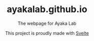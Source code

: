 <h1 align="center">ayakalab.github.io</h1>
<p align="center">The webpage for Ayaka Lab</p>

<p align="center">This project is proudly made with <a href="https://svelte.dev/">Svelte</a></p>
